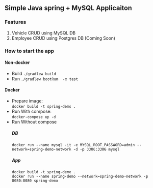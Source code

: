 ## Simple Java spring + MySQL Applicaiton

### Features
1. Vehicle CRUD using MySQL DB
2. Employee CRUD using Postgres DB (Coming Soon)

### How to start the app
#### Non-docker
* Build
```./gradlew build```
* Run
```./gradlew bootRun  -x test```

#### Docker
* Prepare image:
<br>```docker build -t spring-demo .```
* Run With compose: 
<br/>```docker-compose up -d```
* Run Without compose
    ##### DB
    ```docker run --name mysql -it -e MYSQL_ROOT_PASSWORD=admin --network=spring-demo-network -d -p 3306:3306 mysql```
    ##### App
    ```docker build -t spring-demo .```
    <br/>```docker run --name spring-demo --network=spring-demo-network -p 8080:8080 spring-demo```
